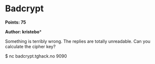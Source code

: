 # Badcrypt
**Points: 75**

**Author: kristebo***

Something is terribly wrong.
The replies are totally unreadable.
Can you calculate the cipher key?

$ nc badcrypt.tghack.no 9090

